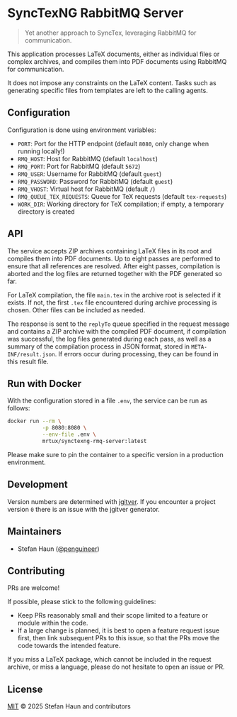 # SyncTexNG RabbitMQ Server

> Yet another approach to SyncTex, leveraging RabbitMQ for communication.

This application processes LaTeX documents, either as individual files or complex archives, and compiles them into PDF
documents using RabbitMQ for communication.

It does not impose any constraints on the LaTeX content. Tasks such as generating specific files from templates are
left to the calling agents.

## Configuration

Configuration is done using environment variables:

* `PORT`: Port for the HTTP endpoint (default `8080`, only change when running locally!)
* `RMQ_HOST`: Host for RabbitMQ (default `localhost`)
* `RMQ_PORT`: Port for RabbitMQ (default `5672`)
* `RMQ_USER`: Username for RabbitMQ (default `guest`)
* `RMQ_PASSWORD`: Password for RabbitMQ (default `guest`)
* `RMQ_VHOST`: Virtual host for RabbitMQ (default `/`)
* `RMQ_QUEUE_TEX_REQUESTS`: Queue for TeX requests (default `tex-requests`)
* `WORK_DIR`: Working directory for TeX compilation; if empty, a temporary directory is created

## API

The service accepts ZIP archives containing LaTeX files in its root and compiles them into PDF documents. Up to eight
passes are performed to ensure that all references are resolved. After eight passes, compilation is aborted and the log
files are returned together with the PDF generated so far.

For LaTeX compilation, the file `main.tex` in the archive root is selected if it exists. If not, the first `.tex` file
encountered during archive processing is chosen.
Other files can be included as needed.

The response is sent to the `replyTo` queue specified in the request message and contains a ZIP archive with the
compiled PDF document, if compilation was successful, the log files generated during each pass, as well as a summary of
the compilation process in JSON format, stored in `META-INF/result.json`. If errors occur during processing, they can
be found in this result file.

## Run with Docker

With the configuration stored in a file `.env`, the service can be run as follows:

```bash
docker run --rm \
           -p 8080:8080 \
           --env-file .env \
           mrtux/synctexng-rmq-server:latest
```

Please make sure to pin the container to a specific version in a production environment.

## Development

Version numbers are determined with [jgitver](https://jgitver.github.io/).
If you encounter a project version `0` there is an issue with the jgitver generator.

## Maintainers

* Stefan Haun ([@penguineer](https://github.com/penguineer))

## Contributing

PRs are welcome!

If possible, please stick to the following guidelines:

* Keep PRs reasonably small and their scope limited to a feature or module within the code.
* If a large change is planned, it is best to open a feature request issue first, then link subsequent PRs to this
  issue, so that the PRs move the code towards the intended feature.

If you miss a LaTeX package, which cannot be included in the request archive, or miss a language, please do not hesitate
to open an issue or PR.

## License

[MIT](LICENSE.txt) © 2025 Stefan Haun and contributors
